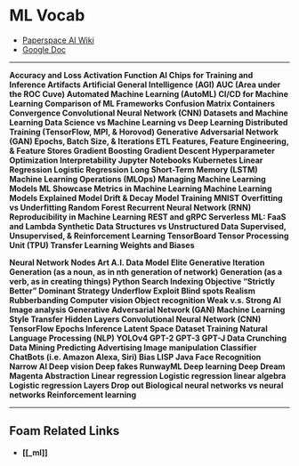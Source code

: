# ML Vocab

- [Paperspace AI Wiki](https://docs.paperspace.com/machine-learning/)
- [Google Doc](https://docs.google.com/document/d/1ElkOp8sU7_NlBJgQ6UQmlMnJNVr2RcgYL_fhVjOQCTY/edit#)

---

<b>Accuracy and Loss<b>
<b>Activation Function<b>
<b>AI Chips for Training and Inference<b>
<b>Artifacts<b>
<b>Artificial General Intelligence (AGI)<b>
<b>AUC (Area under the ROC Cuve)<b>
<b>Automated Machine Learning (AutoML)<b>
<b>CI/CD for Machine Learning<b>
<b>Comparison of ML Frameworks<b>
<b>Confusion Matrix<b>
<b>Containers<b>
<b>Convergence<b>
<b>Convolutional Neural Network (CNN)<b>
<b>Datasets and Machine Learning<b>
<b>Data Science vs Machine Learning vs Deep Learning<b>
<b>Distributed Training (TensorFlow, MPI, & Horovod)<b>
<b>Generative Adversarial Network (GAN)<b>
<b>Epochs, Batch Size, & Iterations<b>
<b>ETL<b>
<b>Features, Feature Engineering, & Feature Stores<b>
**Gradient Boosting**
**Gradient Descent**
**Hyperparameter Optimization**
**Interpretability**
**Jupyter Notebooks**
**Kubernetes**
**Linear Regression**
**Logistic Regression**
**Long Short-Term Memory (LSTM)**
**Machine Learning Operations (MLOps)**
**Managing Machine Learning Models**
**ML Showcase**
**Metrics in Machine Learning**
**Machine Learning Models Explained**
**Model Drift & Decay**
**Model Training**
**MNIST**
**Overfitting vs Underfitting**
**Random Forest**
**Recurrent Neural Network (RNN)**
**Reproducibility in Machine Learning**
**REST and gRPC**
**Serverless ML: FaaS and Lambda**
**Synthetic Data**
**Structures vs Unstructured Data**
**Supervised, Unsupervised, & Reinforcement Learning**
**TensorBoard**
**Tensor Processing Unit (TPU)**
**Transfer Learning**
**Weights and Biases**

**Neural Network**
**Nodes**
**Art**
**A.I.**
**Data**
**Model**
**Elite**
**Generative**
**Iteration**
**Generation (as a noun, as in nth generation of network)**
**Generation (as a verb, as in creating things)**
**Python**
**Search**
**Indexing**
**Objective**
**“Strictly Better”**
**Dominant Strategy**
**Underflow**
**Exploit**
**Blind spots**
**Realism**
**Rubberbanding**
**Computer vision**
**Object recognition**
**Weak v.s. Strong AI**
**Image analysis**
**Generative Adversarial Network (GAN)**
**Machine Learning**
**Style Transfer**
**Hidden Layers**
**Convolutional Neural Network (CNN)**
**TensorFlow**
**Epochs**
**Inference**
**Latent Space**
**Dataset**
**Training**
**Natural Language Processing (NLP)**
**YOLOv4**
**GPT-2**
**GPT-3**
**GPT-J**
**Data Crunching**
**Data Mining**
**Predicting**
**Advertising**
**Image manipulation**
**Classifier**
**ChatBots (i.e. Amazon Alexa, Siri)**
**Bias**
**LISP**
**Java**
**Face Recognition**
**Narrow AI**
**Deep vision**
**Deep fakes**
**RunwayML**
**Deep learning**
**Deep Dream**
**Magenta**
**Abstraction**
**Linear regression**
**Logistic regression**
**linear algebra**
**Logistic regression**
**Layers**
**Drop out**
**Biological neural networks vs neural networks**
**Reinforcement learning**

---

## Foam Related Links

- [[_ml]]
